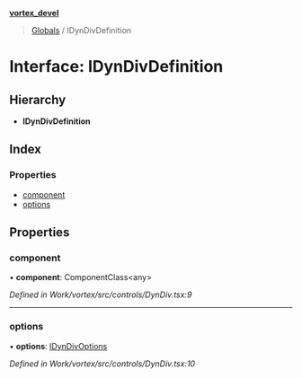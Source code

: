 **[vortex_devel](../README.md)**

> [Globals](../globals.md) / IDynDivDefinition

# Interface: IDynDivDefinition

## Hierarchy

* **IDynDivDefinition**

## Index

### Properties

* [component](idyndivdefinition.md#component)
* [options](idyndivdefinition.md#options)

## Properties

### component

•  **component**: ComponentClass\<any>

*Defined in Work/vortex/src/controls/DynDiv.tsx:9*

___

### options

•  **options**: [IDynDivOptions](idyndivoptions.md)

*Defined in Work/vortex/src/controls/DynDiv.tsx:10*
